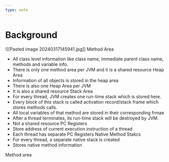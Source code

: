```yaml
---
type: note
---
```


# Background
![[Pasted image 20240317145941.jpg]]
Method Area
- All class level information like class name, immediate parent class name, methods and variable info. 
- There is only one method area per JVM and it is a shared resource
Heap Area
- Information of all objects is stored in the heap area
- There is also one Heap Area per JVM
- It is also a shared resource
Stack Area
- For every thread, JVM creates one run-time stack which is stored here.
- Every block of this stack is called activation record/stack frame which stores methods calls.
- All local variables of that method are stored in their corresponding frmae
- After a thread terminates, its run-time stack will be destroyed by JVM. 
- Not a shared resource
PC Registers
- Store address of current execution instruction of a thread
- Each thread has separate PC Registers
Native Method Stakcs
- For every thread, a separate native stack is created
- Stores native method information

Method area